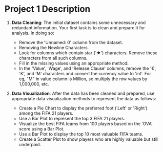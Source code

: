 # Project 1 Description

1. **Data Cleaning**: The initial dataset contains some unnecessary and redundant information. Your first task is to clean and prepare it for analysis. In doing so:
    - Remove the 'Unnamed: 0' column from the dataset.
    - Removing the Newline Characters.
    - Look for columns which contain star ('★') characters. Remove these characters from all such columns.
    - Fill in the missing values using an appropriate method.
    - In the 'Value', 'Wage', and 'Release Clause' columns, remove the '€', 'K', and 'M' characters and convert the currency value to 'int'. For eg, "M" in value column is Million, so multiply the row values by 1,000,000, etc.

2. **Data Visualization**: After the data has been cleaned and prepared, use appropriate data visualization methods to represent the data as follows:
    - Create a Pie Chart to display the preferred foot ('Left' or 'Right') among the FIFA 21 players.
    - Use a Bar Plot to represent the top 3 FIFA 21 players.
    - Visualize the best FIFA teams from 100 players based on the 'OVA' score using a Bar Plot.
    - Use a Bar Plot to display the top 10 most valuable FIFA teams.
    - Create a Scatter Plot to show players who are highly valuable but still underpaid.
